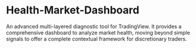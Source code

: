 # Health-Market-Dashboard
An advanced multi-layered diagnostic tool for TradingView. It provides a comprehensive dashboard to analyze market health, moving beyond simple signals to offer a complete contextual framework for discretionary traders.
